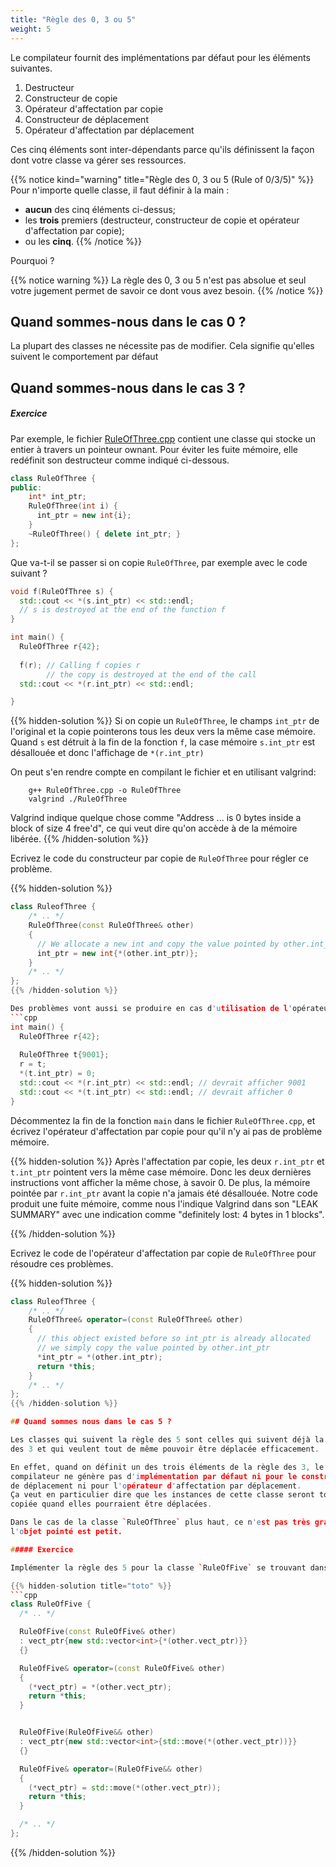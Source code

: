 ```yaml
---
title: "Règle des 0, 3 ou 5"
weight: 5
---
```



Le compilateur fournit des implémentations par défaut pour les éléments suivantes.

1. Destructeur
2. Constructeur de copie
3. Opérateur d'affectation par copie
4. Constructeur de déplacement
5. Opérateur d'affectation par déplacement

Ces cinq éléments sont inter-dépendants parce qu'ils définissent la façon
dont votre classe va gérer ses ressources.

{{% notice kind="warning" title="Règle des 0, 3 ou 5 (Rule of 0/3/5)" %}}
Pour n'importe quelle classe, il faut définir à la main :

- **aucun** des cinq éléments ci-dessus;
- les **trois** premiers (destructeur, constructeur de copie et opérateur d'affectation par copie);
- ou les **cinq**.
{{% /notice %}}

Pourquoi ?

{{% notice warning %}}
La règle des 0, 3 ou 5 n'est pas absolue et seul votre jugement permet de savoir ce dont vous avez besoin.
{{% /notice %}}

## Quand sommes-nous dans le cas 0 ?

La plupart des classes ne nécessite pas de modifier.
Cela signifie qu'elles suivent le comportement par défaut

## Quand sommes-nous dans le cas 3 ?



##### Exercice

Par exemple, le fichier [RuleOfThree.cpp](../RuleOfThree.cpp) contient une classe
qui stocke un entier à travers un pointeur ownant.
Pour éviter les fuite mémoire, elle redéfinit son destructeur comme 
indiqué ci-dessous.
```cpp
class RuleOfThree {
public:
    int* int_ptr;
    RuleOfThree(int i) {
      int_ptr = new int{i};
    }
    ~RuleOfThree() { delete int_ptr; }
};

```

Que va-t-il se passer si on copie `RuleOfThree`, par exemple avec le code suivant ?
```cpp
void f(RuleOfThree s) {
  std::cout << *(s.int_ptr) << std::endl;
  // s is destroyed at the end of the function f
}

int main() {
  RuleOfThree r{42};
  
  f(r); // Calling f copies r
        // the copy is destroyed at the end of the call
  std::cout << *(r.int_ptr) << std::endl;

}
```

{{% hidden-solution %}}
Si on copie un `RuleOfThree`, le champs `int_ptr` de l'original et la copie pointerons tous les deux vers la même case mémoire.
Quand `s` est détruit à la fin de la fonction `f`, la case mémoire `s.int_ptr` est désallouée
et donc l'affichage de `*(r.int_ptr)` 

On peut s'en rendre compte en compilant le fichier et en utilisant valgrind:
``` 
    g++ RuleOfThree.cpp -o RuleOfThree
    valgrind ./RuleOfThree
```
Valgrind indique quelque chose comme "Address ... is 0 bytes inside a block of size 4 free'd", ce qui veut dire qu'on accède à de la mémoire libérée.
{{% /hidden-solution %}}


Ecrivez le code du constructeur par copie de `RuleOfThree` pour régler ce problème.

{{% hidden-solution %}}
```cpp
class RuleofThree {
    /* .. */
    RuleOfThree(const RuleOfThree& other) 
    {
      // We allocate a new int and copy the value pointed by other.int_ptr
      int_ptr = new int{*(other.int_ptr)};
    }
    /* .. */
};
{{% /hidden-solution %}}

Des problèmes vont aussi se produire en cas d'utilisation de l'opérateur d'affectation par copie. Quel problème va-t-on rencontrer avec le code suivant?
```cpp
int main() {
  RuleOfThree r{42};
  
  RuleOfThree t{9001};
  r = t;
  *(t.int_ptr) = 0;
  std::cout << *(r.int_ptr) << std::endl; // devrait afficher 9001
  std::cout << *(t.int_ptr) << std::endl; // devrait afficher 0
}
```
Décommentez la fin de la fonction `main` dans le fichier `RuleOfThree.cpp`,
et écrivez l'opérateur d'affectation par copie pour qu'il n'y ai pas de
problème mémoire.

{{% hidden-solution %}}
Après l'affectation par copie, les deux `r.int_ptr` et `t.int_ptr` pointent vers la même case mémoire.
Donc les deux dernières instructions vont afficher la même chose, à savoir 0.
De plus, la mémoire pointée par `r.int_ptr` avant la copie n'a jamais été désallouée.
Notre code produit une fuite mémoire, comme nous l'indique Valgrind dans son "LEAK SUMMARY" avec une indication comme "definitely lost: 4 bytes in 1 blocks".

{{% /hidden-solution %}}

Ecrivez le code de l'opérateur d'affectation par copie de `RuleOfThree` pour résoudre ces problèmes.

{{% hidden-solution %}}
```cpp
class RuleofThree {
    /* .. */
    RuleOfThree& operator=(const RuleOfThree& other) 
    {
      // this object existed before so int_ptr is already allocated
      // we simply copy the value pointed by other.int_ptr
      *int_ptr = *(other.int_ptr);
      return *this;
    }
    /* .. */
};
{{% /hidden-solution %}}

## Quand sommes nous dans le cas 5 ?

Les classes qui suivent la règle des 5 sont celles qui suivent déjà la règle 
des 3 et qui veulent tout de même pouvoir être déplacée efficacement.

En effet, quand on définit un des trois éléments de la règle des 3, le
compilateur ne génère pas d'implémentation par défaut ni pour le constructeur
de déplacement ni pour l'opérateur d'affectation par déplacement.
Ça veut en particulier dire que les instances de cette classe seront toujours
copiée quand elles pourraient être déplacées.

Dans le cas de la classe `RuleOfThree` plus haut, ce n'est pas très grave, car
l'objet pointé est petit.

##### Exercice

Implémenter la règle des 5 pour la classe `RuleOfFive` se trouvant dans le fichier [RuleOfFive.cpp](../RuleOfFive.cpp).

{{% hidden-solution title="toto" %}}
```cpp
class RuleOfFive {
  /* .. */

  RuleOfFive(const RuleOfFive& other)
  : vect_ptr{new std::vector<int>{*(other.vect_ptr)}}
  {}

  RuleOfFive& operator=(const RuleOfFive& other) 
  {
    (*vect_ptr) = *(other.vect_ptr);
    return *this;
  } 


  RuleOfFive(RuleOfFive&& other) 
  : vect_ptr{new std::vector<int>{std::move(*(other.vect_ptr))}}
  {}

  RuleOfFive& operator=(RuleOfFive&& other) 
  {
    (*vect_ptr) = std::move(*(other.vect_ptr));
    return *this;
  }

  /* .. */
};
```
{{% /hidden-solution %}}
